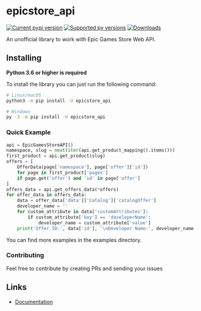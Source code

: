 # epicstore_api

[![Current pypi version](https://img.shields.io/pypi/v/epicstore-api.svg)](https://pypi.org/project/epicstore-api/)
[![Supported py versions](https://img.shields.io/pypi/pyversions/epicstore-api.svg)](https://pypi.org/project/epicstore-api/)
[![Downloads](https://pepy.tech/badge/epicstore-api)](https://pypi.org/project/epicstore-api/)

An unofficial library to work with Epic Games Store Web API.

## Installing

**Python 3.6 or higher is required**

To install the library you can just run the following command:

``` sh
# Linux/macOS
python3 -m pip install -U epicstore_api

# Windows
py -3 -m pip install -U epicstore_api
```


### Quick Example

``` py
api = EpicGamesStoreAPI()
namespace, slug = next(iter(api.get_product_mapping().items()))
first_product = api.get_product(slug)
offers = [
    OfferData(page['namespace'], page['offer']['id'])
    for page in first_product['pages']
    if page.get('offer') and 'id' in page['offer']
]
offers_data = api.get_offers_data(*offers)
for offer_data in offers_data:
    data = offer_data['data']['Catalog']['catalogOffer']
    developer_name = ''
    for custom_attribute in data['customAttributes']:
        if custom_attribute['key'] == 'developerName':
            developer_name = custom_attribute['value']
    print('Offer ID:', data['id'], '\nDeveloper Name:', developer_name)
```

You can find more examples in the examples directory.

### Contributing
Feel free to contribute by creating PRs and sending your issues

## Links
* [Documentation](https://epicstore-api.readthedocs.io/en/latest/)
